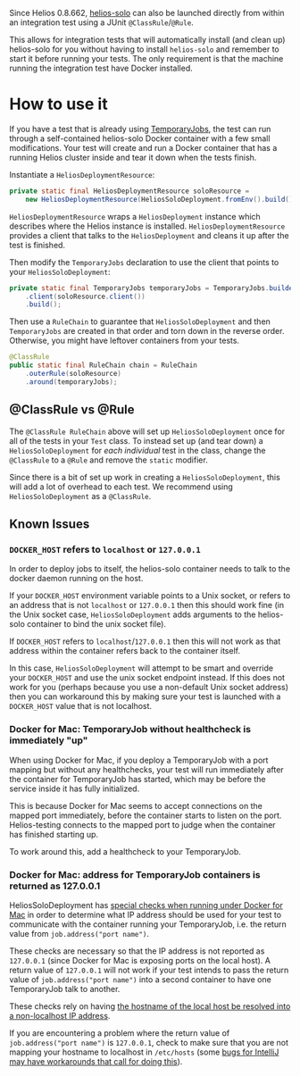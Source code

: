 Since Helios 0.8.662, [helios-solo][] can also be launched directly from within
an integration test using a JUnit `@ClassRule`/`@Rule`.

This allows for integration tests that will automatically install (and clean
up) helios-solo for you without having to install `helios-solo` and remember to
start it before running your tests. The only requirement is that the machine
running the integration test have Docker installed.

# How to use it

If you have a test that is already using [TemporaryJobs][], the test can run
through a self-contained helios-solo Docker container with a few small modifications.
Your test will create and run a Docker container that has a running Helios cluster
inside and tear it down when the tests finish.

Instantiate a `HeliosDeploymentResource`:

```java
private static final HeliosDeploymentResource soloResource =
    new HeliosDeploymentResource(HeliosSoloDeployment.fromEnv().build());
```

`HeliosDeploymentResource` wraps a `HeliosDeployment` instance which describes
where the Helios instance is installed. `HeliosDeploymentResource` provides a
client that talks to the `HeliosDeployment` and cleans it up after the test is
finished.

Then modify the `TemporaryJobs` declaration to use the client that points to
your `HeliosSoloDeployment`:

```java
private static final TemporaryJobs temporaryJobs = TemporaryJobs.builder()
    .client(soloResource.client())
    .build();
```

Then use a `RuleChain` to guarantee that `HeliosSoloDeployment` and then `TemporaryJobs`
are created in that order and torn down in the reverse order. Otherwise, you might
have leftover containers from your tests.

```java
@ClassRule
public static final RuleChain chain = RuleChain
    .outerRule(soloResource)
    .around(temporaryJobs);
```

## @ClassRule vs @Rule

The `@ClassRule RuleChain` above will set up `HeliosSoloDeployment` once for all of the tests
in your `Test` class. To instead set up (and tear down) a
`HeliosSoloDeployment` for _each individual_ test in the class, change the
`@ClassRule` to a `@Rule` and remove the `static` modifier.

Since there is a bit of set up work in creating a `HeliosSoloDeployment`, this
will add a lot of overhead to each test. We recommend using
`HeliosSoloDeployment` as a `@ClassRule`.

[helios-solo]: ./helios_solo.md
[temporaryjobs]: ./testing_framework.md

## Known Issues

### `DOCKER_HOST` refers to `localhost` or `127.0.0.1`

In order to deploy jobs to itself, the helios-solo container needs to talk to
the docker daemon running on the host.

If your `DOCKER_HOST` environment variable points to a Unix socket, or refers
to an address that is not `localhost` or `127.0.0.1` then this should work fine
(in the Unix socket case, `HeliosSoloDeployment` adds arguments to the
helios-solo container to bind the unix socket file).

If `DOCKER_HOST` refers to `localhost`/`127.0.0.1` then this will not work as
that address within the container refers back to the container itself.

In this case, `HeliosSoloDeployment` will attempt to be smart and override your
`DOCKER_HOST` and use the unix socket endpoint instead. If this does not work
for you (perhaps because you use a non-default Unix socket address) then you
can workaround this by making sure your test is launched with a `DOCKER_HOST`
value that is not localhost.

### Docker for Mac: TemporaryJob without healthcheck is immediately "up"

When using Docker for Mac, if you deploy a TemporaryJob with a port mapping but
without any healthchecks, your test will run immediately after the container
for TemporaryJob has started, which may be before the service inside it has
fully initialized.

This is because Docker for Mac seems to accept connections on the mapped port
immediately, before the container starts to listen on the port. Helios-testing
connects to the mapped port to judge when the container has finished starting
up.

To work around this, add a healthcheck to your TemporaryJob.

### Docker for Mac: address for TemporaryJob containers is returned as 127.0.0.1

HeliosSoloDeployment has [special checks when running under Docker for
Mac][hsd-dfm] in order to determine what IP address should be used for your
test to communicate with the container running your TemporaryJob, i.e. the
return value from `job.address("port name")`.

These checks are necessary so that the IP address is not reported as
`127.0.0.1` (since Docker for Mac is exposing ports on the local host). A
return value of `127.0.0.1` will not work if your test intends to pass the
return value of `job.address("port name")` into a second container to have one
TemporaryJob talk to another.

These checks rely on having [the hostname of the local host be resolved into a
non-localhost IP address][hostaddress].

If you are encountering a problem where the return value of `job.address("port name")` is `127.0.0.1`, check to make sure that you are not mapping your
hostname to localhost in `/etc/hosts` (some [bugs for IntelliJ may have
workarounds that call for doing this][intellij-bug]).

[hsd-dfm]: https://github.com/spotify/helios/commit/4951b7a57144cfbf0b788005ea85530f99664d2c
[hostaddress]: https://docs.oracle.com/javase/8/docs/api/java/net/InetAddress.html#getHostAddress--
[intellij-bug]: http://stackoverflow.com/questions/30625785/intellij-freezes-for-about-30-seconds-before-debugging
